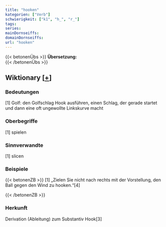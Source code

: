 ```yaml
---
title: "hooken"
kategorien: ["Verb"]
schwierigkeit: ["k1", "h_", "r_"]
tags:
series:
mainDornseiffs:
domainDornseiffs:
url: "hooken"
---
```


{{< betonenÜbs >}}
**Übersetzung:**  
{{< /betonenÜbs >}}

## Wiktionary [[+](https://de.wiktionary.org/wiki/hooken)]

### Bedeutungen
[1] Golf: den Golfschlag Hook ausführen, einen Schlag, der gerade startet und dann eine oft ungewollte Linkskurve macht  

### Oberbegriffe
[1] spielen  

### Sinnverwandte
[1] slicen  

### Beispiele
{{< betonenZB >}}
[1] „Zielen Sie nicht nach rechts mit der Vorstellung, den Ball gegen den Wind zu hooken.“[4]  

{{< /betonenZB >}}
### Herkunft
Derivation (Ableitung) zum Substantiv Hook[3]  


